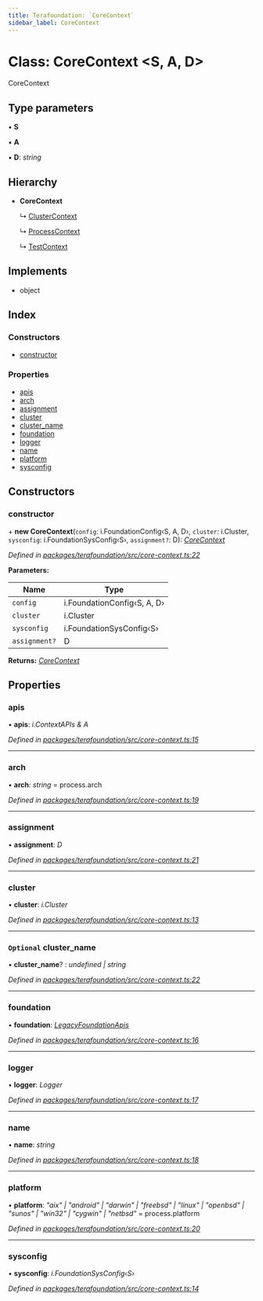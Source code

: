```yaml
---
title: Terafoundation: `CoreContext`
sidebar_label: CoreContext
---
```


# Class: CoreContext <**S, A, D**>

CoreContext

## Type parameters

▪ **S**

▪ **A**

▪ **D**: *string*

## Hierarchy

* **CoreContext**

  ↳ [ClusterContext](clustercontext.md)

  ↳ [ProcessContext](processcontext.md)

  ↳ [TestContext](testcontext.md)

## Implements

* object

## Index

### Constructors

* [constructor](corecontext.md#constructor)

### Properties

* [apis](corecontext.md#apis)
* [arch](corecontext.md#arch)
* [assignment](corecontext.md#assignment)
* [cluster](corecontext.md#cluster)
* [cluster_name](corecontext.md#optional-cluster_name)
* [foundation](corecontext.md#foundation)
* [logger](corecontext.md#logger)
* [name](corecontext.md#name)
* [platform](corecontext.md#platform)
* [sysconfig](corecontext.md#sysconfig)

## Constructors

###  constructor

\+ **new CoreContext**(`config`: i.FoundationConfig‹S, A, D›, `cluster`: i.Cluster, `sysconfig`: i.FoundationSysConfig‹S›, `assignment?`: D): *[CoreContext](corecontext.md)*

*Defined in [packages/terafoundation/src/core-context.ts:22](https://github.com/terascope/teraslice/blob/653cf7530/packages/terafoundation/src/core-context.ts#L22)*

**Parameters:**

Name | Type |
------ | ------ |
`config` | i.FoundationConfig‹S, A, D› |
`cluster` | i.Cluster |
`sysconfig` | i.FoundationSysConfig‹S› |
`assignment?` | D |

**Returns:** *[CoreContext](corecontext.md)*

## Properties

###  apis

• **apis**: *i.ContextAPIs & A*

*Defined in [packages/terafoundation/src/core-context.ts:15](https://github.com/terascope/teraslice/blob/653cf7530/packages/terafoundation/src/core-context.ts#L15)*

___

###  arch

• **arch**: *string* =  process.arch

*Defined in [packages/terafoundation/src/core-context.ts:19](https://github.com/terascope/teraslice/blob/653cf7530/packages/terafoundation/src/core-context.ts#L19)*

___

###  assignment

• **assignment**: *D*

*Defined in [packages/terafoundation/src/core-context.ts:21](https://github.com/terascope/teraslice/blob/653cf7530/packages/terafoundation/src/core-context.ts#L21)*

___

###  cluster

• **cluster**: *i.Cluster*

*Defined in [packages/terafoundation/src/core-context.ts:13](https://github.com/terascope/teraslice/blob/653cf7530/packages/terafoundation/src/core-context.ts#L13)*

___

### `Optional` cluster_name

• **cluster_name**? : *undefined | string*

*Defined in [packages/terafoundation/src/core-context.ts:22](https://github.com/terascope/teraslice/blob/653cf7530/packages/terafoundation/src/core-context.ts#L22)*

___

###  foundation

• **foundation**: *[LegacyFoundationApis](../interfaces/legacyfoundationapis.md)*

*Defined in [packages/terafoundation/src/core-context.ts:16](https://github.com/terascope/teraslice/blob/653cf7530/packages/terafoundation/src/core-context.ts#L16)*

___

###  logger

• **logger**: *Logger*

*Defined in [packages/terafoundation/src/core-context.ts:17](https://github.com/terascope/teraslice/blob/653cf7530/packages/terafoundation/src/core-context.ts#L17)*

___

###  name

• **name**: *string*

*Defined in [packages/terafoundation/src/core-context.ts:18](https://github.com/terascope/teraslice/blob/653cf7530/packages/terafoundation/src/core-context.ts#L18)*

___

###  platform

• **platform**: *"aix" | "android" | "darwin" | "freebsd" | "linux" | "openbsd" | "sunos" | "win32" | "cygwin" | "netbsd"* =  process.platform

*Defined in [packages/terafoundation/src/core-context.ts:20](https://github.com/terascope/teraslice/blob/653cf7530/packages/terafoundation/src/core-context.ts#L20)*

___

###  sysconfig

• **sysconfig**: *i.FoundationSysConfig‹S›*

*Defined in [packages/terafoundation/src/core-context.ts:14](https://github.com/terascope/teraslice/blob/653cf7530/packages/terafoundation/src/core-context.ts#L14)*
